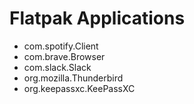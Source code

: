 # Flatpak Applications
- com.spotify.Client
- com.brave.Browser
- com.slack.Slack
- org.mozilla.Thunderbird
- org.keepassxc.KeePassXC
